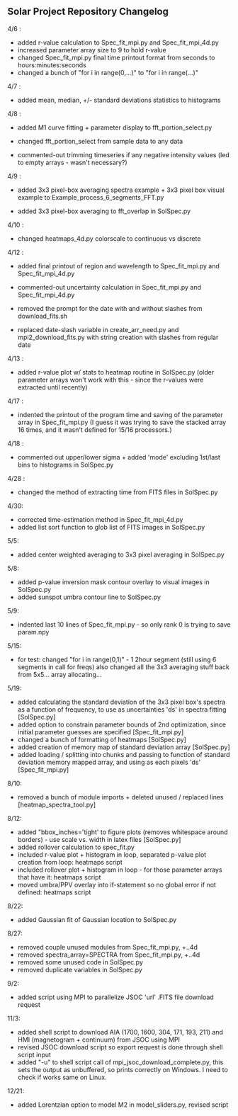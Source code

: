 ## Solar Project Repository Changelog ##

4/6 : 
- added r-value calculation to Spec_fit_mpi.py and Spec_fit_mpi_4d.py
- increased parameter array size to 9 to hold r-value
- changed Spec_fit_mpi.py final time printout format from seconds to hours:minutes:seconds
- changed a bunch of "for i in range(0,...)" to "for i in range(...)"

4/7 : 
- added mean, median, +/- standard deviations statistics to histograms

4/8 :
- added M1 curve fitting + parameter display to fft_portion_select.py
- changed fft_portion_select from sample data to any data

- commented-out trimming timeseries if any negative intensity values (led to empty arrays - wasn't necessary?)

4/9 :
- added 3x3 pixel-box averaging spectra example + 3x3 pixel box visual example to Example_process_6_segments_FFT.py

- added 3x3 pixel-box averaging to fft_overlap in SolSpec.py

4/10 :
- changed heatmaps_4d.py colorscale to continuous vs discrete

4/12 : 
- added final printout of region and wavelength to Spec_fit_mpi.py and Spec_fit_mpi_4d.py
- commented-out uncertainty calculation in Spec_fit_mpi.py and Spec_fit_mpi_4d.py

- removed the prompt for the date with and without slashes from download_fits.sh
- replaced date-slash variable in create_arr_need.py and mpi2_download_fits.py with string creation with slashes from regular date

4/13 : 
- added r-value plot w/ stats to heatmap routine in SolSpec.py  (older parameter arrays won't work with this - since the r-values were extracted until recently)

4/17 : 
- indented the printout of the program time and saving of the parameter array in Spec_fit_mpi.py
(I guess it was trying to save the stacked array 16 times, and it wasn't defined for 15/16 processors.)

4/18 : 
- commented out upper/lower sigma + added 'mode' excluding 1st/last bins to histograms in SolSpec.py

4/28 : 
- changed the method of extracting time from FITS files in SolSpec.py

4/30:
- corrected time-estimation method in Spec_fit_mpi_4d.py
- added list sort function to glob list of FITS images in SolSpec.py

5/5:
- added center weighted averaging to 3x3 pixel averaging in SolSpec.py

5/8:
- added p-value inversion mask contour overlay to visual images in SolSpec.py
- added sunspot umbra contour line to SolSpec.py

5/9:
- indented last 10 lines of Spec_fit_mpi.py - so only rank 0 is trying to save param.npy

5/15:
- for test: changed "for i in range(0,1)" - 1 2hour segment (still using 6 segments in call for freqs)
  also changed all the 3x3 averaging stuff back from 5x5... array allocating...

5/19:
- added calculating the standard deviation of the 3x3 pixel box's spectra as a function of frequency, to use as uncertainties 'ds' in spectra fitting [SolSpec.py]
- added option to constrain parameter bounds of 2nd optimization, since initial parameter guesses are specified [Spec_fit_mpi.py]
- changed a bunch of formatting of heatmaps [SolSpec.py]
- added creation of memory map of standard deviation array [SolSpec.py]
- added loading / splitting into chunks and passing to function of standard deviation memory mapped array, and using as each pixels 'ds' [Spec_fit_mpi.py]

8/10:
- removed a bunch of module imports + deleted unused / replaced lines [heatmap_spectra_tool.py]

8/12:
- added "bbox_inches='tight' to figure plots (removes whitespace around borders) - use scale vs. width in latex files [SolSpec.py]
- added rollover calculation to spec_fit.py 
- included r-value plot + histogram in loop, separated p-value plot creation from loop: heatmaps script
- included rollover plot + histogram in loop - for those parameter arrays that have it: heatmaps script
- moved umbra/PPV overlay into if-statement so no global error if not defined: heatmaps script

8/22:
- added Gaussian fit of Gaussian location to SolSpec.py

8/27:
- removed couple unused modules from Spec_fit_mpi.py, +..4d
- removed spectra_array=SPECTRA from Spec_fit_mpi.py, +..4d
- removed some unused code in SolSpec.py
- removed duplicate variables in SolSpec.py

9/2:
- added script using MPI to parallelize JSOC 'url' .FITS file download request

11/3:
- added shell script to download AIA (1700, 1600, 304, 171, 193, 211) and HMI (magnetogram + continuum) from JSOC using MPI
- revised JSOC download script so export request is done through shell script input
- added "-u" to shell script call of mpi_jsoc_download_complete.py, this sets the output as unbuffered, so prints correctly on Windows.  I need to check if works same on Linux.

12/21:
- added Lorentzian option to model M2 in model_sliders.py, revised script